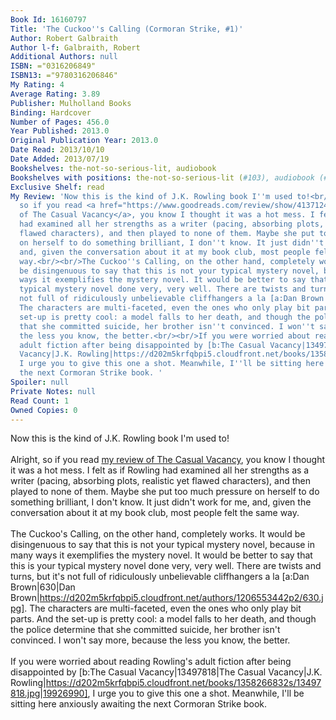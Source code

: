 ```yaml
---
Book Id: 16160797
Title: 'The Cuckoo''s Calling (Cormoran Strike, #1)'
Author: Robert Galbraith
Author l-f: Galbraith, Robert
Additional Authors: null
ISBN: ="0316206849"
ISBN13: ="9780316206846"
My Rating: 4
Average Rating: 3.89
Publisher: Mulholland Books
Binding: Hardcover
Number of Pages: 456.0
Year Published: 2013.0
Original Publication Year: 2013.0
Date Read: 2013/10/10
Date Added: 2013/07/19
Bookshelves: the-not-so-serious-lit, audiobook
Bookshelves with positions: the-not-so-serious-lit (#103), audiobook (#12)
Exclusive Shelf: read
My Review: 'Now this is the kind of J.K. Rowling book I''m used to!<br/><br/>Alright,
  so if you read <a href="https://www.goodreads.com/review/show/413712461">my review
  of The Casual Vacancy</a>, you know I thought it was a hot mess. I felt as if Rowling
  had examined all her strengths as a writer (pacing, absorbing plots, realistic yet
  flawed characters), and then played to none of them. Maybe she put too much pressure
  on herself to do something brilliant, I don''t know. It just didn''t work for me,
  and, given the conversation about it at my book club, most people felt the same
  way.<br/><br/>The Cuckoo''s Calling, on the other hand, completely works. It would
  be disingenuous to say that this is not your typical mystery novel, because in many
  ways it exemplifies the mystery novel. It would be better to say that this is your
  typical mystery novel done very, very well. There are twists and turns, but it''s
  not full of ridiculously unbelievable cliffhangers a la [a:Dan Brown|630|Dan Brown|https://d202m5krfqbpi5.cloudfront.net/authors/1206553442p2/630.jpg].
  The characters are multi-faceted, even the ones who only play bit parts. And the
  set-up is pretty cool: a model falls to her death, and though the police determine
  that she committed suicide, her brother isn''t convinced. I won''t say more, because
  the less you know, the better.<br/><br/>If you were worried about reading Rowling''s
  adult fiction after being disappointed by [b:The Casual Vacancy|13497818|The Casual
  Vacancy|J.K. Rowling|https://d202m5krfqbpi5.cloudfront.net/books/1358266832s/13497818.jpg|19926990],
  I urge you to give this one a shot. Meanwhile, I''ll be sitting here anxiously awaiting
  the next Cormoran Strike book. '
Spoiler: null
Private Notes: null
Read Count: 1
Owned Copies: 0
---
```


Now this is the kind of J.K. Rowling book I'm used to!<br/><br/>Alright, so if you read <a href="https://www.goodreads.com/review/show/413712461">my review of The Casual Vacancy</a>, you know I thought it was a hot mess. I felt as if Rowling had examined all her strengths as a writer (pacing, absorbing plots, realistic yet flawed characters), and then played to none of them. Maybe she put too much pressure on herself to do something brilliant, I don't know. It just didn't work for me, and, given the conversation about it at my book club, most people felt the same way.<br/><br/>The Cuckoo's Calling, on the other hand, completely works. It would be disingenuous to say that this is not your typical mystery novel, because in many ways it exemplifies the mystery novel. It would be better to say that this is your typical mystery novel done very, very well. There are twists and turns, but it's not full of ridiculously unbelievable cliffhangers a la [a:Dan Brown|630|Dan Brown|https://d202m5krfqbpi5.cloudfront.net/authors/1206553442p2/630.jpg]. The characters are multi-faceted, even the ones who only play bit parts. And the set-up is pretty cool: a model falls to her death, and though the police determine that she committed suicide, her brother isn't convinced. I won't say more, because the less you know, the better.<br/><br/>If you were worried about reading Rowling's adult fiction after being disappointed by [b:The Casual Vacancy|13497818|The Casual Vacancy|J.K. Rowling|https://d202m5krfqbpi5.cloudfront.net/books/1358266832s/13497818.jpg|19926990], I urge you to give this one a shot. Meanwhile, I'll be sitting here anxiously awaiting the next Cormoran Strike book. 